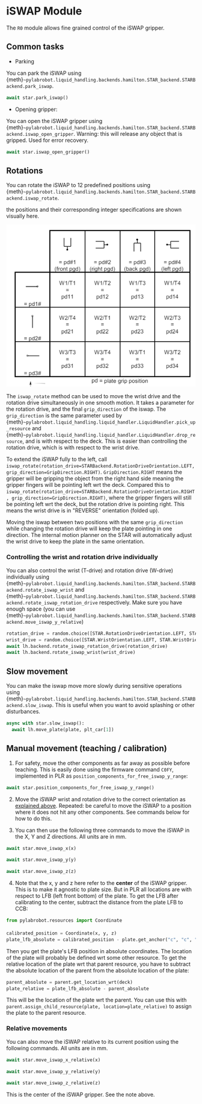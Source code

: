 # iSWAP Module

The `R0` module allows fine grained control of the iSWAP gripper.

## Common tasks

- Parking

You can park the iSWAP using {meth}`~pylabrobot.liquid_handling.backends.hamilton.STAR_backend.STARBackend.park_iswap`.

```python
await star.park_iswap()
```

- Opening gripper:

You can open the iSWAP gripper using {meth}`~pylabrobot.liquid_handling.backends.hamilton.STAR_backend.STARBackend.iswap_open_gripper`. Warning: this will release any object that is gripped. Used for error recovery.

```python
await star.iswap_open_gripper()
```

## Rotations

You can rotate the iSWAP to 12 predefined positions using {meth}`~pylabrobot.liquid_handling.backends.hamilton.STAR_backend.STARBackend.iswap_rotate`.

the positions and their corresponding integer specifications are shown visually here.

![alt text](iswap_positions.png)

The `iswap_rotate` method can be used to move the wrist drive and the rotation drive simultaneously in one smooth motion. It takes a parameter for the rotation drive, and the final `grip_direction` of the iswap. The `grip_direction` is the same parameter used by {meth}`~pylabrobot.liquid_handling.liquid_handler.LiquidHandler.pick_up_resource` and {meth}`~pylabrobot.liquid_handling.liquid_handler.LiquidHandler.drop_resource`, and is with respect to the deck. This is easier than controlling the rotation drive, which is with respect to the wrist drive.

To extend the iSWAP fully to the left, call `iswap_rotate(rotation_drive=STARBackend.RotationDriveOrientation.LEFT, grip_direction=GripDirection.RIGHT)`. `GripDirection.RIGHT` means the gripper will be gripping the object from the right hand side meaning the gripper fingers will be pointing left wrt the deck. Compared this to `iswap_rotate(rotation_drive=STARBackend.RotationDriveOrientation.RIGHT, grip_direction=GripDirection.RIGHT)`, where the gripper fingers will still be pointing left wrt the deck, but the rotation drive is pointing right. This means the wrist drive is in "REVERSE" orientation (folded up).

Moving the iswap between two positions with the same `grip_direction` while changing the rotation drive will keep the plate pointing in one direction. The internal motion planner on the STAR will automatically adjust the wrist drive to keep the plate in the same orientation.

### Controlling the wrist and rotation drive individually

You can also control the wrist (T-drive) and rotation drive (W-drive) individually using {meth}`~pylabrobot.liquid_handling.backends.hamilton.STAR_backend.STARBackend.rotate_iswap_wrist` and {meth}`~pylabrobot.liquid_handling.backends.hamilton.STAR_backend.STARBackend.rotate_iswap_rotation_drive` respectively. Make sure you have enough space (you can use {meth}`~pylabrobot.liquid_handling.backends.hamilton.STAR_backend.STARBackend.move_iswap_y_relative`)

```python
rotation_drive = random.choice([STAR.RotationDriveOrientation.LEFT, STAR.RotationDriveOrientation.RIGHT, STAR.RotationDriveOrientation.FRONT])
wrist_drive = random.choice([STAR.WristOrientation.LEFT, STAR.WristOrientation.RIGHT, STAR.WristOrientation.STRAIGHT, STAR.WristOrientation.REVERSE])
await lh.backend.rotate_iswap_rotation_drive(rotation_drive)
await lh.backend.rotate_iswap_wrist(wrist_drive)
```

## Slow movement

You can make the iswap move more slowly during sensitive operations using {meth}`~pylabrobot.liquid_handling.backends.hamilton.STAR_backend.STARBackend.slow_iswap`. This is useful when you want to avoid splashing or other disturbances.

```python
async with star.slow_iswap():
  await lh.move_plate(plate, plt_car[1])
```

## Manual movement (teaching / calibration)

1. For safety, move the other components as far away as possible before teaching. This is easily done using the firmware command `C0FY`, implemented in PLR as `position_components_for_free_iswap_y_range`:

```python
await star.position_components_for_free_iswap_y_range()
```

2. Move the iSWAP wrist and rotation drive to the correct orientation as [explained above](#rotations). Repeated: be careful to move the iSWAP to a position where it does not hit any other components. See commands below for how to do this.

3. You can then use the following three commands to move the iSWAP in the X, Y and Z directions. All units are in mm.

```python
await star.move_iswap_x(x)
```

```python
await star.move_iswap_y(y)
```

```python
await star.move_iswap_z(z)
```

4. Note that the x, y and z here refer to the **center** of the iSWAP gripper. This is to make it agnostic to plate size. But in PLR all locations are with respect to LFB (left front bottom) of the plate. To get the LFB after calibrating to the center, subtract the distance from the plate LFB to CCB:

```python
from pylabrobot.resources import Coordinate

calibrated_position = Coordinate(x, y, z)
plate_lfb_absolute = calibrated_position - plate.get_anchor("c", "c", "b")
```

Then you get the plate's LFB position in absolute coordinates. The location of the plate will probably be defined wrt some other resource. To get the relative location of the plate wrt that parent resource, you have to subtract the absolute location of the parent from the absolute location of the plate:

```python
parent_absolute = parent.get_location_wrt(deck)
plate_relative = plate_lfb_absolute - parent_absolute
```

This will be the location of the plate wrt the parent. You can use this with `parent.assign_child_resource(plate, location=plate_relative)` to assign the plate to the parent resource.

### Relative movements

You can also move the iSWAP relative to its current position using the following commands. All units are in mm.

```python
await star.move_iswap_x_relative(x)
```

```python
await star.move_iswap_y_relative(y)
```

```python
await star.move_iswap_z_relative(z)
```

This is the center of the iSWAP gripper. See the note above.
